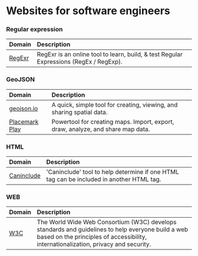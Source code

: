 # Websites for software engineers

### Regular expression
Domain | Description | 
|:---|:---|
| [RegExr](https://regexr.com/) | RegExr is an online tool to learn, build, & test Regular Expressions (RegEx / RegExp). |

### GeoJSON
Domain | Description | 
|:---|:---|
| [geojson.io](https://geojson.io/) | A quick, simple tool for creating, viewing, and sharing spatial data. |
| [Placemark Play](https://play.placemark.io/) | Powertool for creating maps. Import, export, draw, analyze, and share map data. |

### HTML
Domain | Description | 
|:---|:---|
| [Caninclude](https://caninclude.glitch.me/) | 'Caninclude' tool to help determine if one HTML tag can be included in another HTML tag. |

### WEB
Domain | Description | 
|:---|:---|
| [W3C](https://www.w3.org/) | The World Wide Web Consortium (W3C) develops standards and guidelines to help everyone build a web based on the principles of accessibility, internationalization, privacy and security. |
